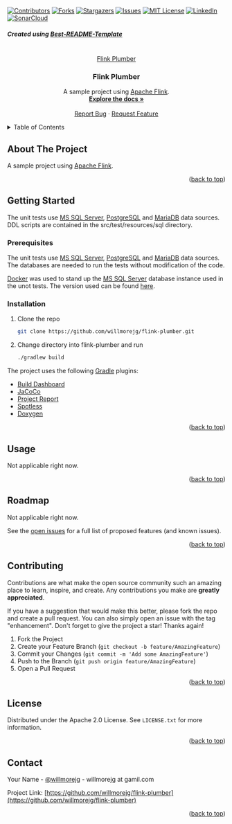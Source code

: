 <!-- Improved compatibility of back to top link: See: https://github.com/othneildrew/Best-README-Template/pull/73 -->

<a name="readme-top"></a>
<!--
*** Thanks for checking out the Best-README-Template. If you have a suggestion
*** that would make this better, please fork the repo and create a pull request
*** or simply open an issue with the tag "enhancement".
*** Don't forget to give the project a star!
*** Thanks again! Now go create something AMAZING! :D
-->



<!-- PROJECT SHIELDS -->
<!--
*** I'm using markdown "reference style" links for readability.
*** Reference links are enclosed in brackets [ ] instead of parentheses ( ).
*** See the bottom of this document for the declaration of the reference variables
*** for contributors-url, forks-url, etc. This is an optional, concise syntax you may use.
*** https://www.markdownguide.org/basic-syntax/#reference-style-links
-->
[![Contributors][contributors-shield]][contributors-url]
[![Forks][forks-shield]][forks-url]
[![Stargazers][stars-shield]][stars-url]
[![Issues][issues-shield]][issues-url]
[![MIT License][license-shield]][license-url]
[![LinkedIn][linkedin-shield]][linkedin-url]
[![SonarCloud][sonarcloud-shield]][sonarcloud-url]

<h5>Created using <a href="https://github.com/othneildrew/Best-README-Template">Best-README-Template</a></h5>

<!-- PROJECT LOGO -->
<br />
<div align="center">
  <a href="https://github.com/willmorejg/flink-plumber">Flink Plumber
  </a>

<h3 align="center">Flink Plumber</h3>

  <p align="center">
    A sample project using <a href="https://flink.apache.org/">Apache Flink</a>.
    <br />
    <a href="https://github.com/willmorejg/flink-plumber"><strong>Explore the docs »</strong></a>
    <br />
    <br />
    <a href="https://github.com/willmorejg/flink-plumber/issues">Report Bug</a>
    ·
    <a href="https://github.com/willmorejg/flink-plumber/issues">Request Feature</a>
  </p>
</div>



<!-- TABLE OF CONTENTS -->
<details>
  <summary>Table of Contents</summary>
  <ol>
    <li>
      <a href="#about-the-project">About The Project</a>
    </li>
    <li>
      <a href="#getting-started">Getting Started</a>
      <ul>
        <li><a href="#prerequisites">Prerequisites</a></li>
        <li><a href="#installation">Installation</a></li>
      </ul>
    </li>
    <li><a href="#usage">Usage</a></li>
    <li><a href="#roadmap">Roadmap</a></li>
    <li><a href="#contributing">Contributing</a></li>
    <li><a href="#license">License</a></li>
    <li><a href="#contact">Contact</a></li>
    <li><a href="#acknowledgments">Acknowledgments</a></li>
  </ol>
</details>



<!-- ABOUT THE PROJECT -->
## About The Project

A sample project using <a href="https://flink.apache.org/">Apache Flink</a>.

<p align="right">(<a href="#readme-top">back to top</a>)</p>



<!-- GETTING STARTED -->
## Getting Started

The unit tests use <a href="https://www.microsoft.com/en-us/sql-server">MS SQL Server</a>, <a href="https://www.postgresql.org/">PostgreSQL</a> and <a href="https://mariadb.org/">MariaDB</a> data sources. DDL scripts are contained in the src/test/resources/sql directory.

### Prerequisites

The unit tests use <a href="https://www.microsoft.com/en-us/sql-server">MS SQL Server</a>, <a href="https://www.postgresql.org/">PostgreSQL</a> and <a href="https://mariadb.org/">MariaDB</a> data sources. The databases are needed to run the tests without modification of the code.

<a href="https://www.docker.com/">Docker</a> was used to stand up the <a href="https://www.microsoft.com/en-us/sql-server">MS SQL Server</a> database instance used in the unot tests. The version used can be found <a href="https://hub.docker.com/_/microsoft-mssql-server">here</a>.

### Installation

1. Clone the repo
   ```sh
   git clone https://github.com/willmorejg/flink-plumber.git
   ```
2. Change directory into flink-plumber and run
   ```sh
   ./gradlew build
   ```
The project uses the following <a href="https://gradle.org/">Gradle</a> plugins:

- <a href="https://docs.gradle.org/current/userguide/build_dashboard_plugin.html">Build Dashboard</a>
- <a href="https://docs.gradle.org/current/userguide/jacoco_plugin.html">JaCoCo</a>
- <a href="https://docs.gradle.org/current/userguide/project_report_plugin.html">Project Report</a>
- <a href="https://github.com/diffplug/spotless">Spotless</a>
- <a href="https://gitlab.com/ysb33rOrg/doxygen-gradle-plugin">Doxygen</a>

<p align="right">(<a href="#readme-top">back to top</a>)</p>



<!-- USAGE EXAMPLES -->
## Usage

Not applicable right now.

<p align="right">(<a href="#readme-top">back to top</a>)</p>



<!-- ROADMAP -->
## Roadmap

Not applicable right now.

See the [open issues](https://github.com/willmorejg/flink-plumber/issues) for a full list of proposed features (and known issues).

<p align="right">(<a href="#readme-top">back to top</a>)</p>



<!-- CONTRIBUTING -->
## Contributing

Contributions are what make the open source community such an amazing place to learn, inspire, and create. Any contributions you make are **greatly appreciated**.

If you have a suggestion that would make this better, please fork the repo and create a pull request. You can also simply open an issue with the tag "enhancement".
Don't forget to give the project a star! Thanks again!

1. Fork the Project
2. Create your Feature Branch (`git checkout -b feature/AmazingFeature`)
3. Commit your Changes (`git commit -m 'Add some AmazingFeature'`)
4. Push to the Branch (`git push origin feature/AmazingFeature`)
5. Open a Pull Request

<p align="right">(<a href="#readme-top">back to top</a>)</p>



<!-- LICENSE -->
## License

Distributed under the Apache 2.0 License. See `LICENSE.txt` for more information.

<p align="right">(<a href="#readme-top">back to top</a>)</p>



<!-- CONTACT -->
## Contact

Your Name - [@willmorejg](https://twitter.com/willmorejg) - willmorejg at gamil.com

Project Link: [https://github.com/willmorejg/flink-plumber](https://github.com/willmorejg/flink-plumber)

<p align="right">(<a href="#readme-top">back to top</a>)</p>



<!-- ACKNOWLEDGMENTS -->
<!--
## Acknowledgments

* []()
* []()
* []()

<p align="right">(<a href="#readme-top">back to top</a>)</p>
-->


<!-- MARKDOWN LINKS & IMAGES -->
<!-- https://www.markdownguide.org/basic-syntax/#reference-style-links -->
[contributors-shield]: https://img.shields.io/github/contributors/willmorejg/flink-plumber.svg?style=for-the-badge
[contributors-url]: https://github.com/willmorejg/flink-plumber/graphs/contributors
[forks-shield]: https://img.shields.io/github/forks/willmorejg/flink-plumber?style=for-the-badge
[forks-url]: https://github.com/willmorejg/flink-plumber/network/members
[stars-shield]: https://img.shields.io/github/stars/willmorejg/flink-plumber.svg?style=for-the-badge
[stars-url]: https://github.com/willmorejg/flink-plumber/stargazers
[issues-shield]: https://img.shields.io/github/issues/willmorejg/flink-plumber.svg?style=for-the-badge
[issues-url]: https://github.com/willmorejg/flink-plumber/issues
[license-shield]: https://img.shields.io/github/license/github_username/repo_name.svg?style=for-the-badge
[license-url]: https://github.com/willmorejg/flink-plumber/blob/master/LICENSE.txt
[linkedin-shield]: https://img.shields.io/badge/-LinkedIn-black.svg?style=for-the-badge&logo=linkedin&colorB=555
[linkedin-url]: https://linkedin.com/in/willmorejg
[sonarcloud-shield]: https://sonarcloud.io/images/project_badges/sonarcloud-white.svg
[sonarcloud-url]: https://sonarcloud.io/summary/overall?id=willmorejg_flink-plumber
